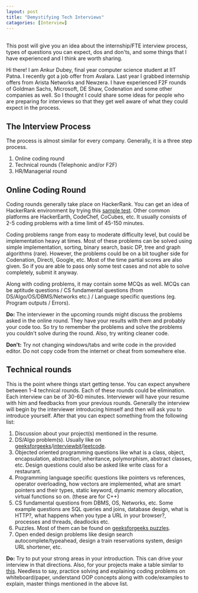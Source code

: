 ```yaml
---
layout: post
title: "Demystifying Tech Interviews"
catagories: [Interview]
---
```

<br>
This post will give you an idea about the internship/FTE interview process, types of questions you can expect, dos and don'ts, and some things that I have experienced and I think are worth sharing.

Hi there! I am Ankur Dubey, final year computer science student at IIT Patna. I recently got a job offer from Avalara. Last year I grabbed internship offers from Arista Networks and Newzera. I have experienced F2F rounds of Goldman Sachs, Microsoft, DE Shaw, Codenation and some other companies as well. So I thought I could share some ideas for people who are preparing for interviews so that they get well aware of what they could expect in the process. 

## The Interview Process
The process is almost similar for every company. Generally, it is a three step process.
1. Online coding round
2. Technical rounds (Telephonic and/or F2F)
3. HR/Managerial round

## Online Coding Round
Coding rounds generally take place on HackerRank. You can get an idea of HackerRank environment by trying this [sample test](https://www.hackerrank.com/test/sample). Other common platforms are HackerEarth, CodeChef, CoCubes, etc. It usually consists of 2-5 coding problems with a time limit of 45-150 minutes.

Coding problems range from easy to moderate difficulty level, but could be implementation heavy at times. Most of these problems can be solved using simple implementation, sorting, binary search, basic DP, tree and graph algorithms (rare). However, the problems could be on a bit tougher side for Codenation, Directi, Google, etc. Most of the time partial scores are also given. So if you are able to pass only some test cases and not able to solve completely, submit it anyway.

Along with coding problems, it may contain some MCQs as well. MCQs can be aptitude questions / CS fundamental questions (from DS/Algo/OS/DBMS/Networks etc.) / Language specific questions (eg. Program outputs / Errors). 

__Do:__ The interviewer in the upcoming rounds might discuss the problems asked in the online round. They have your results with them and probably your code too. So try to remember the problems and solve the problems you couldn't solve during the round. Also, try writing cleaner code. 

__Don't:__ Try not changing windows/tabs and write code in the provided editor. Do not copy code from the internet or cheat from somewhere else. 

## Technical rounds
This is the point where things start getting tense. You can expect anywhere between 1-4 technical rounds. Each of these rounds could be elimination. Each interview can be of 30-60 minutes. Interviewer will have your resume with him and feedbacks from your previous rounds. Generally the interview will begin by the interviewer introducing himself and then will ask you to introduce yourself. After that you can expect something from the following list:
1. Discussion about your project(s) mentioned in the resume. 
2. DS/Algo problem(s). Usually like on [geeksforgeeks](https://www.geeksforgeeks.org/)/[interviewbit](https://www.interviewbit.com/practice/)/[leetcode](https://leetcode.com/). 
3. Objected oriented programming questions like what is a class, object, encapsulation, abstraction, inheritance, polymorphism, abstract classes, etc. Design questions could also be asked like write class for a restaurant. 
4. Programming language specific questions like pointers vs references, operator overloading, how vectors are implemented, what are smart pointers and their types, static keyword, dynamic memory allocation, virtual functions so on. (these are for C++)
4. CS fundamental questions from DBMS, OS, Networks, etc. Some example questions are SQL queries and joins, database design, what is HTTP?, what happens when you type a URL in your browser?, processes and threads, deadlocks etc.
5. Puzzles. Most of them can be found on [geeksforgeeks puzzles](https://www.geeksforgeeks.org/puzzles/). 
6. Open ended design problems like design search autocomplete/typeahead, design a train reservations system, design URL shortener, etc.  

__Do:__ Try to put your strong areas in your introduction. This can drive your interview in that directions. Also, for your projects make a table similar to [this](https://i.imgur.com/SRwSVHk.png). Needless to say, practice solving and explaining coding problems on whiteboard/paper, understand OOP concepts along with code/examples to explain, master things mentioned in the above list.

<br>

